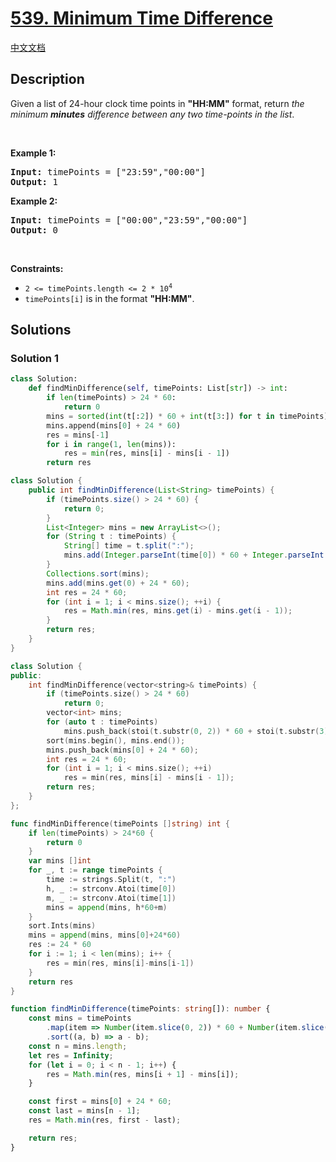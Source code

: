 # [539. Minimum Time Difference](https://leetcode.com/problems/minimum-time-difference)

[中文文档](/solution/0500-0599/0539.Minimum%20Time%20Difference/README.md)

<!-- tags:Array,Math,String,Sorting -->

<!-- difficulty:Medium -->

## Description

Given a list of 24-hour clock time points in <strong>&quot;HH:MM&quot;</strong> format, return <em>the minimum <b>minutes</b> difference between any two time-points in the list</em>.

<p>&nbsp;</p>
<p><strong class="example">Example 1:</strong></p>
<pre><strong>Input:</strong> timePoints = ["23:59","00:00"]
<strong>Output:</strong> 1
</pre><p><strong class="example">Example 2:</strong></p>
<pre><strong>Input:</strong> timePoints = ["00:00","23:59","00:00"]
<strong>Output:</strong> 0
</pre>
<p>&nbsp;</p>
<p><strong>Constraints:</strong></p>

<ul>
	<li><code>2 &lt;= timePoints.length &lt;= 2 * 10<sup>4</sup></code></li>
	<li><code>timePoints[i]</code> is in the format <strong>&quot;HH:MM&quot;</strong>.</li>
</ul>

## Solutions

### Solution 1

<!-- tabs:start -->

```python
class Solution:
    def findMinDifference(self, timePoints: List[str]) -> int:
        if len(timePoints) > 24 * 60:
            return 0
        mins = sorted(int(t[:2]) * 60 + int(t[3:]) for t in timePoints)
        mins.append(mins[0] + 24 * 60)
        res = mins[-1]
        for i in range(1, len(mins)):
            res = min(res, mins[i] - mins[i - 1])
        return res
```

```java
class Solution {
    public int findMinDifference(List<String> timePoints) {
        if (timePoints.size() > 24 * 60) {
            return 0;
        }
        List<Integer> mins = new ArrayList<>();
        for (String t : timePoints) {
            String[] time = t.split(":");
            mins.add(Integer.parseInt(time[0]) * 60 + Integer.parseInt(time[1]));
        }
        Collections.sort(mins);
        mins.add(mins.get(0) + 24 * 60);
        int res = 24 * 60;
        for (int i = 1; i < mins.size(); ++i) {
            res = Math.min(res, mins.get(i) - mins.get(i - 1));
        }
        return res;
    }
}
```

```cpp
class Solution {
public:
    int findMinDifference(vector<string>& timePoints) {
        if (timePoints.size() > 24 * 60)
            return 0;
        vector<int> mins;
        for (auto t : timePoints)
            mins.push_back(stoi(t.substr(0, 2)) * 60 + stoi(t.substr(3)));
        sort(mins.begin(), mins.end());
        mins.push_back(mins[0] + 24 * 60);
        int res = 24 * 60;
        for (int i = 1; i < mins.size(); ++i)
            res = min(res, mins[i] - mins[i - 1]);
        return res;
    }
};
```

```go
func findMinDifference(timePoints []string) int {
	if len(timePoints) > 24*60 {
		return 0
	}
	var mins []int
	for _, t := range timePoints {
		time := strings.Split(t, ":")
		h, _ := strconv.Atoi(time[0])
		m, _ := strconv.Atoi(time[1])
		mins = append(mins, h*60+m)
	}
	sort.Ints(mins)
	mins = append(mins, mins[0]+24*60)
	res := 24 * 60
	for i := 1; i < len(mins); i++ {
		res = min(res, mins[i]-mins[i-1])
	}
	return res
}
```

```ts
function findMinDifference(timePoints: string[]): number {
    const mins = timePoints
        .map(item => Number(item.slice(0, 2)) * 60 + Number(item.slice(3, 5)))
        .sort((a, b) => a - b);
    const n = mins.length;
    let res = Infinity;
    for (let i = 0; i < n - 1; i++) {
        res = Math.min(res, mins[i + 1] - mins[i]);
    }

    const first = mins[0] + 24 * 60;
    const last = mins[n - 1];
    res = Math.min(res, first - last);

    return res;
}
```

<!-- tabs:end -->

<!-- end -->
